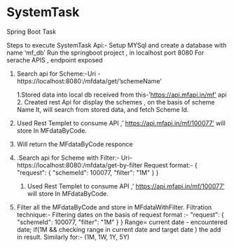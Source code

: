 # SystemTask
Spring Boot Task

Steps to execute SystemTask Api:-
Setup MYSql and create a database with name ‘mf_db’
Run the springboot project , in localhost port 8080
For serache APIS , endpoint exposed 

1. Search api for Scheme:-Uri -
 https://localhost:8080:/mfdata/get/’schemeName’
	
	1.Stored data into local db received from this-’https://api.mfapi.in/mf’ api
	2. Created rest Api for display the schemes , on the basis of scheme Name
	     It, will search from stored data, and fetch Scheme Id.
3. Used Rest Templet to consume API ,’ https://api.mfapi.in/mf/100077’ will store 
	     In MFdataByCode.
4. Will return the MFdataByCode responce
	    		
	



2. .Search api for Scheme with Filter:-
 Uri- https://localhost:8080:/mfdata/get-by-filter
		Request format:- 
			{ "request": 
				{ "schemeId": 100077, 
				"filter": "1M" }
			 }
	1. Used Rest Templet to consume API ,’ https://api.mfapi.in/mf/100077’ will store 
	     In MFdataByCode.
2. Filter all the MFdataByCode and store in MFdataWithFilter.
Filtration technique:-  Filtering dates on the basis of request format :- 
"request": { "schemeId": 100077, "filter": "1M" } }
	Range= current date - encountered date;
if(1M && checking range in current date and target date )	the add in 
	result.	
	Similarly for:- (1M, 1W, 1Y, 5Y)		
